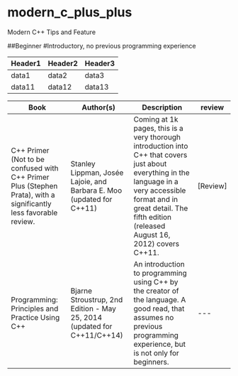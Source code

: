 # modern_c_plus_plus
Modern C++ Tips and Feature

##Beginner
#Introductory, no previous programming experience

|Header1 |Header2  | Header3|
--- | --- | ---|
|data1|data2|data3|
|data11|data12|data13|

|Book |Author(s) |Description |review|
--- | --- | ---| --- |
|C++ Primer (Not to be confused with C++ Primer Plus (Stephen Prata), with a significantly less favorable review.	|Stanley Lippman, Josée Lajoie, and Barbara E. Moo (updated for C++11)	|Coming at 1k pages, this is a very thorough introduction into C++ that covers just about everything in the language in a very accessible format and in great detail. The fifth edition (released August 16, 2012) covers C++11.	|[Review]|
|Programming: Principles and Practice Using C++	|Bjarne Stroustrup, 2nd Edition - May 25, 2014 (updated for C++11/C++14)	|An introduction to programming using C++ by the creator of the language. A good read, that assumes no previous programming experience, but is not only for beginners. | --- |
